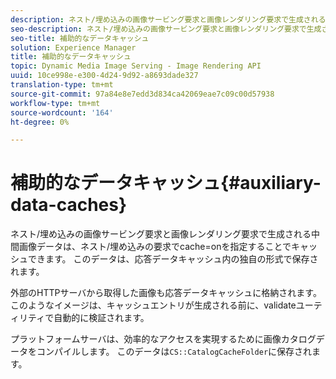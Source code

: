 ```yaml
---
description: ネスト/埋め込みの画像サービング要求と画像レンダリング要求で生成される中間画像データは、ネスト/埋め込みの要求でcache=onを指定することでキャッシュできます。 このデータは、応答データキャッシュ内の独自の形式で保存されます。
seo-description: ネスト/埋め込みの画像サービング要求と画像レンダリング要求で生成される中間画像データは、ネスト/埋め込みの要求でcache=onを指定することでキャッシュできます。 このデータは、応答データキャッシュ内の独自の形式で保存されます。
seo-title: 補助的なデータキャッシュ
solution: Experience Manager
title: 補助的なデータキャッシュ
topic: Dynamic Media Image Serving - Image Rendering API
uuid: 10ce998e-e300-4d24-9d92-a8693dade327
translation-type: tm+mt
source-git-commit: 97a84e8e7edd3d834ca42069eae7c09c00d57938
workflow-type: tm+mt
source-wordcount: '164'
ht-degree: 0%

---
```



# 補助的なデータキャッシュ{#auxiliary-data-caches}

ネスト/埋め込みの画像サービング要求と画像レンダリング要求で生成される中間画像データは、ネスト/埋め込みの要求でcache=onを指定することでキャッシュできます。 このデータは、応答データキャッシュ内の独自の形式で保存されます。

外部のHTTPサーバから取得した画像も応答データキャッシュに格納されます。 このようなイメージは、キャッシュエントリが生成される前に、validateユーティリティで自動的に検証されます。

プラットフォームサーバは、効率的なアクセスを実現するために画像カタログデータをコンパイルします。 このデータは`CS::CatalogCacheFolder`に保存されます。
